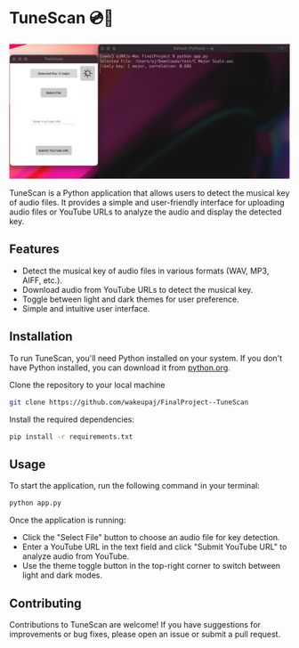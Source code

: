 # TuneScan 💿🎹
![TuneScan Preview](media/preview.png)

TuneScan is a Python application that allows users to detect the musical key of audio files. It provides a simple and user-friendly interface for uploading audio files or YouTube URLs to analyze the audio and display the detected key.

## Features

- Detect the musical key of audio files in various formats (WAV, MP3, AIFF, etc.).
- Download audio from YouTube URLs to detect the musical key.
- Toggle between light and dark themes for user preference.
- Simple and intuitive user interface.

## Installation

To run TuneScan, you'll need Python installed on your system. If you don't have Python installed, you can download it from [python.org](https://www.python.org/downloads/).

Clone the repository to your local machine
```bash
git clone https://github.com/wakeupaj/FinalProject--TuneScan
```

Install the required dependencies:
```bash
pip install -r requirements.txt
```

## Usage

To start the application, run the following command in your terminal:
```py
python app.py
```

Once the application is running:
- Click the "Select File" button to choose an audio file for key detection.
- Enter a YouTube URL in the text field and click "Submit YouTube URL" to analyze audio from YouTube.
- Use the theme toggle button in the top-right corner to switch between light and dark modes.

## Contributing

Contributions to TuneScan are welcome! If you have suggestions for improvements or bug fixes, please open an issue or submit a pull request.





